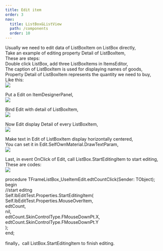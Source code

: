 ```yaml
---
title: Edit item
order: 3
nav:
  title: ListBox&ListView
  path: /components
  order: 10
---
```


Usually we need to edit data of ListBoxItem on ListBox directly,  
Take an example of editing property Detail of ListBoxItem,  
These are steps:  
Double click ListBox, add three ListBoxItems in ItemsEditor,  
The caption of ListBoxItem is used for displaying names of goods,  
Property Detail of ListBoxItem represents the quantity we need to buy,  
Like this:  
![](http://www.orangeui.cn/orangeuiblog/OrangeUI/10.5.OrangeUI%E6%8E%A7%E4%BB%B6%E4%BD%BF%E7%94%A8%E8%AF%B4%E6%98%8E(%E5%88%97%E8%A1%A8%E6%A1%86%E6%8E%A7%E4%BB%B6ListBox)(%E7%A4%BA%E4%BE%8B5%20%E4%BD%BF%E7%94%A8%E5%88%97%E8%A1%A8%E9%A1%B9%E8%AE%BE%E8%AE%A1%E9%9D%A2%E6%9D%BF%20%E7%BC%96%E8%BE%91%E5%88%97%E8%A1%A8%E9%A1%B9).files/image001.png)

 
Put a Edit on ItemDesignerPanel,  
![](http://www.orangeui.cn/orangeuiblog/OrangeUI/10.5.OrangeUI%E6%8E%A7%E4%BB%B6%E4%BD%BF%E7%94%A8%E8%AF%B4%E6%98%8E(%E5%88%97%E8%A1%A8%E6%A1%86%E6%8E%A7%E4%BB%B6ListBox)(%E7%A4%BA%E4%BE%8B5%20%E4%BD%BF%E7%94%A8%E5%88%97%E8%A1%A8%E9%A1%B9%E8%AE%BE%E8%AE%A1%E9%9D%A2%E6%9D%BF%20%E7%BC%96%E8%BE%91%E5%88%97%E8%A1%A8%E9%A1%B9).files/image003.png)


Bind Edit with detail of ListBoxItem,  
![](http://www.orangeui.cn/orangeuiblog/OrangeUI/10.5.OrangeUI%E6%8E%A7%E4%BB%B6%E4%BD%BF%E7%94%A8%E8%AF%B4%E6%98%8E(%E5%88%97%E8%A1%A8%E6%A1%86%E6%8E%A7%E4%BB%B6ListBox)(%E7%A4%BA%E4%BE%8B5%20%E4%BD%BF%E7%94%A8%E5%88%97%E8%A1%A8%E9%A1%B9%E8%AE%BE%E8%AE%A1%E9%9D%A2%E6%9D%BF%20%E7%BC%96%E8%BE%91%E5%88%97%E8%A1%A8%E9%A1%B9).files/image005.png)


Now Edit display Detail of every ListBoxItem,  
![](http://www.orangeui.cn/orangeuiblog/OrangeUI/10.5.OrangeUI%E6%8E%A7%E4%BB%B6%E4%BD%BF%E7%94%A8%E8%AF%B4%E6%98%8E(%E5%88%97%E8%A1%A8%E6%A1%86%E6%8E%A7%E4%BB%B6ListBox)(%E7%A4%BA%E4%BE%8B5%20%E4%BD%BF%E7%94%A8%E5%88%97%E8%A1%A8%E9%A1%B9%E8%AE%BE%E8%AE%A1%E9%9D%A2%E6%9D%BF%20%E7%BC%96%E8%BE%91%E5%88%97%E8%A1%A8%E9%A1%B9).files/image007.png)


Make text in Edit of ListBoxItem display horizontally centered,  
You can set it in Edit.SelfOwnMaterial.DrawTextParam,  
![](http://www.orangeui.cn/orangeuiblog/OrangeUI/10.5.OrangeUI%E6%8E%A7%E4%BB%B6%E4%BD%BF%E7%94%A8%E8%AF%B4%E6%98%8E(%E5%88%97%E8%A1%A8%E6%A1%86%E6%8E%A7%E4%BB%B6ListBox)(%E7%A4%BA%E4%BE%8B5%20%E4%BD%BF%E7%94%A8%E5%88%97%E8%A1%A8%E9%A1%B9%E8%AE%BE%E8%AE%A1%E9%9D%A2%E6%9D%BF%20%E7%BC%96%E8%BE%91%E5%88%97%E8%A1%A8%E9%A1%B9).files/image009.png)


Last, in event OnClick of Edit, call ListBox.StartEditingItem to start editing,  
These are codes:  
![](http://www.orangeui.cn/orangeuiblog/OrangeUI/10.5.OrangeUI%E6%8E%A7%E4%BB%B6%E4%BD%BF%E7%94%A8%E8%AF%B4%E6%98%8E(%E5%88%97%E8%A1%A8%E6%A1%86%E6%8E%A7%E4%BB%B6ListBox)(%E7%A4%BA%E4%BE%8B5%20%E4%BD%BF%E7%94%A8%E5%88%97%E8%A1%A8%E9%A1%B9%E8%AE%BE%E8%AE%A1%E9%9D%A2%E6%9D%BF%20%E7%BC%96%E8%BE%91%E5%88%97%E8%A1%A8%E9%A1%B9).files/image011.png)


procedure TFrameListBox_UseItemEdit.edtCountClick(Sender: TObject);  
begin  
  //start editng  
  Self.lbEditTest.Properties.StartEditingItem(  
          Self.lbEditTest.Properties.MouseOverItem,  
          edtCount,  
          nil,  
          edtCount.SkinControlType.FMouseDownPt.X,  
          edtCount.SkinControlType.FMouseDownPt.Y  
          );  
end;  

finally，call ListBox.StartEditingItem to finish editing.  



